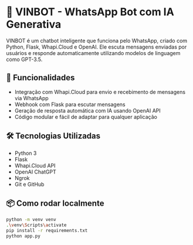 # 🤖 VINBOT - WhatsApp Bot com IA Generativa

VINBOT é um chatbot inteligente que funciona pelo WhatsApp, criado com Python, Flask, Whapi.Cloud e OpenAI. Ele escuta mensagens enviadas por usuários e responde automaticamente utilizando modelos de linguagem como GPT-3.5.

## 🚀 Funcionalidades

- Integração com Whapi.Cloud para envio e recebimento de mensagens via WhatsApp
- Webhook com Flask para escutar mensagens
- Geração de resposta automática com IA usando OpenAI API
- Código modular e fácil de adaptar para qualquer aplicação

## 🛠️ Tecnologias Utilizadas

- Python 3
- Flask
- Whapi.Cloud API
- OpenAI ChatGPT
- Ngrok
- Git e GitHub

## 📦 Como rodar localmente

```bash
python -m venv venv
.\venv\Scripts\activate
pip install -r requirements.txt
python app.py
